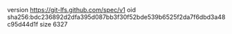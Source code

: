 version https://git-lfs.github.com/spec/v1
oid sha256:bdc236892d2dfa395d087bb3f30f52bde539b6525f2da7f6dbd3a48c95d44d1f
size 6327
